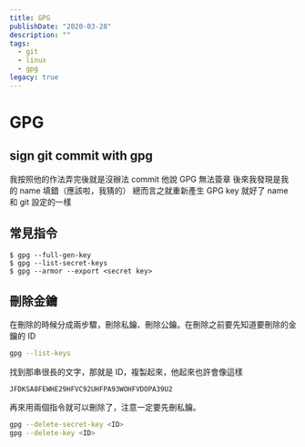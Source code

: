 ```yaml
---
title: GPG
publishDate: "2020-03-28"
description: ""
tags:
  - git
  - linux
  - gpg
legacy: true
---
```


# GPG

## sign git commit with gpg

我按照他的作法弄完後就是沒辦法 commit
他說 GPG 無法簽章
後來我發現是我的 name 填錯（應該啦，我猜的）
總而言之就重新產生 GPG key 就好了
name 和 git 設定的一樣

## 常見指令

```
$ gpg --full-gen-key
$ gpg --list-secret-keys
$ gpg --armor --export <secret key>
```

## 刪除金鑰

在刪除的時候分成兩步驟，刪除私鑰、刪除公鑰。在刪除之前要先知道要刪除的金鑰的 ID

```bash
gpg --list-keys
```

找到那串很長的文字，那就是 ID，複製起來，他起來也許會像這樣

```
JFDKSA8FEWHE29HFVC92UHFPA93WOHFVDOPA39U2
```

再來用兩個指令就可以刪除了，注意一定要先刪私鑰。

```bash
gpg --delete-secret-key <ID>
gpg --delete-key <ID>
```
